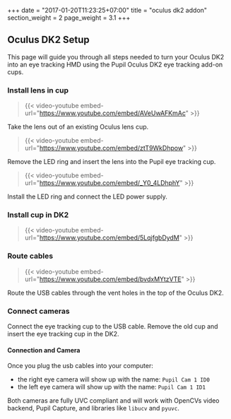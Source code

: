 +++
date = "2017-01-20T11:23:25+07:00"
title = "oculus dk2 addon"
section_weight = 2
page_weight = 3.1
+++

## Oculus DK2 Setup
This page will guide you through all steps needed to turn your Oculus DK2 into an eye tracking HMD using the Pupil Oculus DK2 eye tracking add-on cups.

### Install lens in cup

> {{< video-youtube embed-url="https://www.youtube.com/embed/AVeUwAFKmAc" >}}

Take the lens out of an existing Oculus lens cup.

> {{< video-youtube embed-url="https://www.youtube.com/embed/ztT9WkDhpow" >}}

Remove the LED ring and insert the lens into the Pupil eye tracking cup.

> {{< video-youtube embed-url="https://www.youtube.com/embed/_Y0_4LDhphY" >}}

Install the LED ring and connect the LED power supply.

### Install cup in DK2

> {{< video-youtube embed-url="https://www.youtube.com/embed/5LqjfgbDydM" >}}

### Route cables

> {{< video-youtube embed-url="https://www.youtube.com/embed/bvdxMYtzVTE" >}}

Route the USB cables through the vent holes in the top of the Oculus DK2.

### Connect cameras

Connect the eye tracking cup to the USB cable. Remove the old cup and insert the eye tracking cup in the DK2.

#### Connection and Camera
Once you plug the usb cables into your computer: 

* the right eye camera will show up with the name: `Pupil Cam 1 ID0`
* the left eye camera will show up with the name: `Pupil Cam 1 ID1`

Both cameras are fully UVC compliant and will work with OpenCVs video backend, Pupil Capture, and libraries like `libucv` and `pyuvc`.
